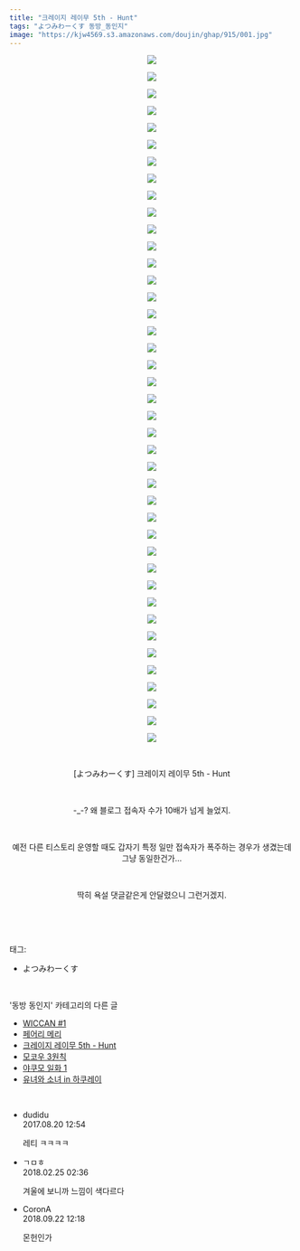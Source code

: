 ```yaml
---
title: "크레이지 레이무 5th - Hunt"
tags: "よつみわーくす 동방_동인지"
image: "https://kjw4569.s3.amazonaws.com/doujin/ghap/915/001.jpg"
---
```

<div class="article">
<p style="text-align: center; clear: none; float: none;"><img src="{{ site.imgserver3 }}/ghap/915/001.jpg"/></p>
<p style="text-align: center; clear: none; float: none;"><img src="{{ site.imgserver3 }}/ghap/915/002.jpg"/></p>
<p style="text-align: center; clear: none; float: none;"><img src="{{ site.imgserver3 }}/ghap/915/003.jpg"/></p>
<p style="text-align: center; clear: none; float: none;"><img src="{{ site.imgserver3 }}/ghap/915/004.jpg"/></p>
<p style="text-align: center; clear: none; float: none;"><img src="{{ site.imgserver3 }}/ghap/915/005.jpg"/></p>
<p style="text-align: center; clear: none; float: none;"><img src="{{ site.imgserver3 }}/ghap/915/006.jpg"/></p>
<p style="text-align: center; clear: none; float: none;"><img src="{{ site.imgserver3 }}/ghap/915/007.jpg"/></p>
<p style="text-align: center; clear: none; float: none;"><img src="{{ site.imgserver3 }}/ghap/915/008.jpg"/></p>
<p style="text-align: center; clear: none; float: none;"><img src="{{ site.imgserver3 }}/ghap/915/009.jpg"/></p>
<p style="text-align: center; clear: none; float: none;"><img src="{{ site.imgserver3 }}/ghap/915/010.jpg"/></p>
<p style="text-align: center; clear: none; float: none;"><img src="{{ site.imgserver3 }}/ghap/915/011.jpg"/></p>
<p style="text-align: center; clear: none; float: none;"><img src="{{ site.imgserver3 }}/ghap/915/012.jpg"/></p>
<p style="text-align: center; clear: none; float: none;"><img src="{{ site.imgserver3 }}/ghap/915/013.jpg"/></p>
<p style="text-align: center; clear: none; float: none;"><img src="{{ site.imgserver3 }}/ghap/915/014.jpg"/></p>
<p style="text-align: center; clear: none; float: none;"><img src="{{ site.imgserver3 }}/ghap/915/015.jpg"/></p>
<p style="text-align: center; clear: none; float: none;"><img src="{{ site.imgserver3 }}/ghap/915/016.jpg"/></p>
<p style="text-align: center; clear: none; float: none;"><img src="{{ site.imgserver3 }}/ghap/915/017.jpg"/></p>
<p style="text-align: center; clear: none; float: none;"><img src="{{ site.imgserver3 }}/ghap/915/018.jpg"/></p>
<p style="text-align: center; clear: none; float: none;"><img src="{{ site.imgserver3 }}/ghap/915/019.jpg"/></p>
<p style="text-align: center; clear: none; float: none;"><img src="{{ site.imgserver3 }}/ghap/915/020.jpg"/></p>
<p style="text-align: center; clear: none; float: none;"><img src="{{ site.imgserver3 }}/ghap/915/021.jpg"/></p>
<p style="text-align: center; clear: none; float: none;"><img src="{{ site.imgserver3 }}/ghap/915/022.jpg"/></p>
<p style="text-align: center; clear: none; float: none;"><img src="{{ site.imgserver3 }}/ghap/915/023.jpg"/></p>
<p style="text-align: center; clear: none; float: none;"><img src="{{ site.imgserver3 }}/ghap/915/024.jpg"/></p>
<p style="text-align: center; clear: none; float: none;"><img src="{{ site.imgserver3 }}/ghap/915/025.jpg"/></p>
<p style="text-align: center; clear: none; float: none;"><img src="{{ site.imgserver3 }}/ghap/915/026.jpg"/></p>
<p style="text-align: center; clear: none; float: none;"><img src="{{ site.imgserver3 }}/ghap/915/027.jpg"/></p>
<p style="text-align: center; clear: none; float: none;"><img src="{{ site.imgserver3 }}/ghap/915/028.jpg"/></p>
<p style="text-align: center; clear: none; float: none;"><img src="{{ site.imgserver3 }}/ghap/915/029.jpg"/></p>
<p style="text-align: center; clear: none; float: none;"><img src="{{ site.imgserver3 }}/ghap/915/030.jpg"/></p>
<p style="text-align: center; clear: none; float: none;"><img src="{{ site.imgserver3 }}/ghap/915/031.jpg"/></p>
<p style="text-align: center; clear: none; float: none;"><img src="{{ site.imgserver3 }}/ghap/915/032.jpg"/></p>
<p style="text-align: center; clear: none; float: none;"><img src="{{ site.imgserver3 }}/ghap/915/033.jpg"/></p>
<p style="text-align: center; clear: none; float: none;"><img src="{{ site.imgserver3 }}/ghap/915/034.jpg"/></p>
<p style="text-align: center; clear: none; float: none;"><img src="{{ site.imgserver3 }}/ghap/915/035.jpg"/></p>
<p style="text-align: center; clear: none; float: none;"><img src="{{ site.imgserver3 }}/ghap/915/036.jpg"/></p>
<p style="text-align: center; clear: none; float: none;"><img src="{{ site.imgserver3 }}/ghap/915/037.jpg"/></p>
<p style="text-align: center; clear: none; float: none;"><img src="{{ site.imgserver3 }}/ghap/915/038.jpg"/></p>
<p style="text-align: center; clear: none; float: none;"><img src="{{ site.imgserver3 }}/ghap/915/039.jpg"/></p>
<p style="text-align: center; clear: none; float: none;"><img src="{{ site.imgserver3 }}/ghap/915/040.jpg"/></p>
<p style="text-align: center; clear: none; float: none;"><img src="{{ site.imgserver3 }}/ghap/915/041.jpg"/></p>
<p style="text-align: center; clear: none; float: none;"><br/></p>
<p style="text-align: center; clear: none; float: none;">[よつみわーくす] 크레이지 레이무 5th - Hunt</p>
<p style="text-align: center; clear: none; float: none;"><br/></p>
<p style="text-align: center; clear: none; float: none;">-_-? 왜 블로그 접속자 수가 10배가 넘게 늘었지.</p>
<p style="text-align: center; clear: none; float: none;"><br/></p>
<p style="text-align: center; clear: none; float: none;">예전 다른 티스토리 운영할 때도 갑자기 특정 일만 접속자가 폭주하는 경우가 생겼는데 그냥 동일한건가...</p>
<p style="text-align: center; clear: none; float: none;"><br/></p>
<p style="text-align: center; clear: none; float: none;">딱히 욕설 댓글같은게 안달렸으니 그런거겠지.</p>
<p><br/></p>
</div><br/>
<div class="tagTrail">
<p>태그: </p>
<ul>
<li>よつみわーくす</li>
</ul>
</div><br/>
<div class="another">
<p>'동방 동인지' 카테고리의 다른 글</p>
<ul>
<li><a href="/ghap_917">WICCAN #1</a></li>
<li><a href="/ghap_916">페어리 메리</a></li>
<li><a href="/ghap_915">크레이지 레이무 5th - Hunt</a></li>
<li><a href="/ghap_913">모코우 3원칙</a></li>
<li><a href="/ghap_912">야쿠모 일화 1</a></li>
<li><a href="/ghap_911">유녀와 소녀 in 하쿠레이</a></li>
</ul>
</div><br/>
<div class="cb_module cb_fluid">
<div class="cb_wrt cb_profile">
<div class="comment">
<ul>
<li class="cb_thumb_off" id="comment15064119">
<div class="cb_comment_area">
<div class="cb_info_area">
<div class="cb_section">
<span class="cb_nick_name">dudidu</span>
</div>
<div class="cb_section">
<span class="cb_date">2017.08.20 12:54 </span>
</div>
</div>
<div class="cb_dsc_comment">
<p class="cb_dsc">
											레티 ㅋㅋㅋㅋ
										</p>
</div>
</div></li>
<li class="cb_thumb_off" id="comment15206191">
<div class="cb_comment_area">
<div class="cb_info_area">
<div class="cb_section">
<span class="cb_nick_name">ㄱㅁㅎ</span>
</div>
<div class="cb_section">
<span class="cb_date">2018.02.25 02:36 </span>
</div>
</div>
<div class="cb_dsc_comment">
<p class="cb_dsc">
											겨울에 보니까 느낌이 색다르다
										</p>
</div>
</div></li>
<li class="cb_thumb_off" id="comment15337998">
<div class="cb_comment_area">
<div class="cb_info_area">
<div class="cb_section">
<span class="cb_nick_name">CoronA</span>
</div>
<div class="cb_section">
<span class="cb_date">2018.09.22 12:18 </span>
</div>
</div>
<div class="cb_dsc_comment">
<p class="cb_dsc">
											몬헌인가
										</p>
</div>
</div></li>
</ul>
</div>
</div><!-- commentList close -->
</div><br/>
